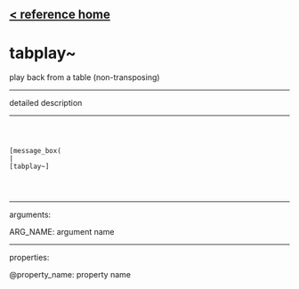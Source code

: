 [< reference home](ceammc_lib.html)
---

# tabplay~


play back from a table (non-transposing)

---

detailed description
<br>


---


```



[message_box(                                 
|
[tabplay~]


            
```

---
arguments:

ARG_NAME: argument name<br>

---
properties:

@property_name: property name<br>

